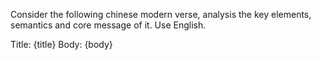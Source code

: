 Consider the following chinese modern verse, analysis the key elements, semantics and core message of it. Use English.

Title: {title}
Body: 
{body}
